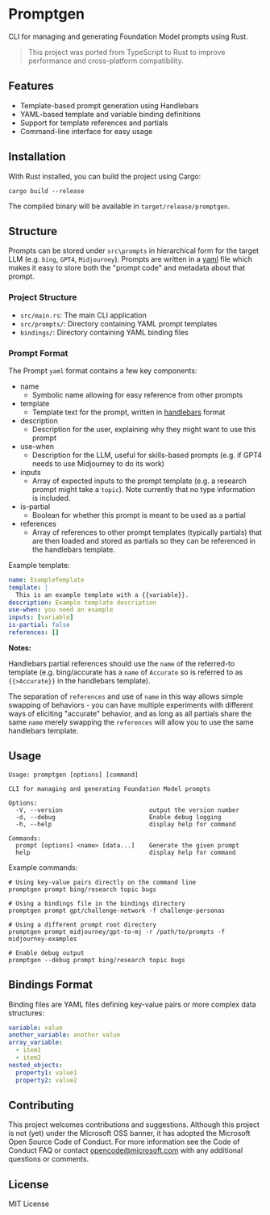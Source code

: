 # Promptgen

CLI for managing and generating Foundation Model prompts using Rust.

> This project was ported from TypeScript to Rust to improve performance and cross-platform compatibility.

## Features

- Template-based prompt generation using Handlebars
- YAML-based template and variable binding definitions
- Support for template references and partials
- Command-line interface for easy usage

## Installation

With Rust installed, you can build the project using Cargo:

```
cargo build --release
```

The compiled binary will be available in `target/release/promptgen`.

## Structure

Prompts can be stored under `src\prompts` in hierarchical form for the target LLM (e.g. `bing`, `GPT4`, `Midjourney`). Prompts are written in a [yaml](https://yaml.org) file which makes it easy to store both the "prompt code" and metadata about that prompt.

### Project Structure

- `src/main.rs`: The main CLI application
- `src/prompts/`: Directory containing YAML prompt templates
- `bindings/`: Directory containing YAML binding files

### Prompt Format

The Prompt `yaml` format contains a few key components:

- name
  - Symbolic name allowing for easy reference from other prompts
- template
  - Template text for the prompt, written in [handlebars](https://crates.io/crates/handlebars) format
- description
  - Description for the user, explaining why they might want to use this prompt
- use-when
  - Description for the LLM, useful for skills-based prompts (e.g. if GPT4 needs to use Midjourney to do its work)
- inputs
  - Array of expected inputs to the prompt template (e.g. a research prompt might take a `topic`). Note currently that no type information is included.
- is-partial
  - Boolean for whether this prompt is meant to be used as a partial
- references
  - Array of references to other prompt templates (typically partials) that are then loaded and stored as partials so they can be referenced in the handlebars template.

Example template:
```yaml
name: ExampleTemplate
template: |
  This is an example template with a {{variable}}.
description: Example template description
use-when: you need an example
inputs: [variable]
is-partial: false
references: []
```

**Notes:**

Handlebars partial references should use the `name` of the referred-to template (e.g. bing/accurate has a `name` of `Accurate` so is referred to as `{{>Accurate}}` in the handlebars template).

The separation of `references` and use of `name` in this way allows simple swapping of behaviors - you can have multiple experiments with different ways of eliciting "accurate" behavior, and as long as all partials share the same `name` merely swapping the `references` will allow you to use the same handlebars template.

## Usage

```
Usage: promptgen [options] [command]

CLI for managing and generating Foundation Model prompts

Options:
  -V, --version                        output the version number
  -d, --debug                          Enable debug logging
  -h, --help                           display help for command

Commands:
  prompt [options] <name> [data...]    Generate the given prompt
  help                                 display help for command
```

Example commands:
```
# Using key-value pairs directly on the command line
promptgen prompt bing/research topic bugs

# Using a bindings file in the bindings directory
promptgen prompt gpt/challenge-network -f challenge-personas

# Using a different prompt root directory
promptgen prompt midjourney/gpt-to-mj -r /path/to/prompts -f midjourney-examples

# Enable debug output
promptgen --debug prompt bing/research topic bugs
```

## Bindings Format

Binding files are YAML files defining key-value pairs or more complex data structures:

```yaml
variable: value
another_variable: another value
array_variable:
  - item1
  - item2
nested_objects:
  property1: value1
  property2: value2
```

## Contributing

This project welcomes contributions and suggestions. Although this project is not (yet) under the Microsoft OSS banner, it has adopted the Microsoft Open Source Code of Conduct. For more information see the Code of Conduct FAQ or contact opencode@microsoft.com with any additional questions or comments.

## License

MIT License
